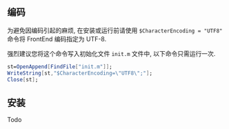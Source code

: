 

## 编码

为避免因编码引起的麻烦, 在安装或运行前请使用 `$CharacterEncoding = "UTF8"` 命令将 FrontEnd 编码指定为 UTF-8.

强烈建议您将这个命令写入初始化文件 `init.m` 文件中, 以下命令只需运行一次.

```Mathematica
st=OpenAppend[FindFile["init.m"]];
WriteString[st,"$CharacterEncoding=\"UTF8\";"];
Close[st];
```

## 安装

Todo